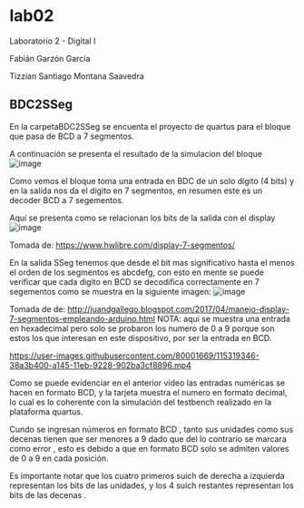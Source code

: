 # lab02
Laboratorio 2 - Digital I

Fabián Garzón García

Tizzian Santiago Montana Saavedra

## BDC2SSeg

En la carpetaBDC2SSeg se encuenta el proyecto de quartus para el bloque que pasa de BCD a 7 segmentos.

A continuación se presenta el resultado de la simulacion del bloque
![image](https://user-images.githubusercontent.com/80001669/115319290-0c883300-a145-11eb-8490-6006f72f0f35.png)

Como vemos el bloque toma una entrada en BDC de un solo dígito (4 bits) y en la salida nos da el digito en 7 segmentos, en resumen este es un decoder BCD a 7 segementos.

Aquí se presenta como se relacionan los bits de la salida con el display
![image](https://user-images.githubusercontent.com/80001669/115320137-e19ede80-a146-11eb-8047-0ca35079db35.png)

Tomada de: https://www.hwlibre.com/display-7-segmentos/

En la salida SSeg tenemos que desde el bit mas significativo hasta el menos el orden de los segmentos es abcdefg, con esto en mente se puede verificar que cada digito en BCD se decodifica correctamente en 7 segementos como se muestra en la siguiente imagen:
![image](https://user-images.githubusercontent.com/80001669/115320469-92a57900-a147-11eb-9461-8d7504c45565.png)

Tomada de de: http://juandgallego.blogspot.com/2017/04/manejo-display-7-segmentos-empleando-arduino.html
NOTA: aqui se muestra una entrada en hexadecimal pero solo se probaron los numero de 0 a 9 porque son estos los que interesan en este dispositivo, por ser la entrada en BCD.

https://user-images.githubusercontent.com/80001669/115319346-38a3b400-a145-11eb-9228-902ba3cf8896.mp4


Como se puede evidenciar en el anterior video  las entradas numéricas  se hacen en formato BCD, y  la tarjeta muestra el numero en formato decimal, lo cual es lo coherente con la simulación del testbench realizado en la plataforma quartus.

Cundo se ingresan números en formato BCD , tanto sus unidades como sus decenas tienen que ser menores a 9 dado que del lo contrario se marcara como error , esto es debido a que en formato BCD solo se admiten valores de 0 a 9 en cada posición. 

Es importante notar que los cuatro primeros suich  de derecha a izquierda representan los bits de las unidades, y los 4 suich restantes representan los bits de las  decenas .
